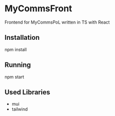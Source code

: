 # MyCommsFront
Frontend for MyCommsPoL written in TS with React

## Installation
npm install

## Running
npm start

## Used Libraries
- mui
- tailwind
